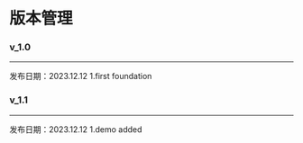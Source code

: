 # 版本管理

### v_1.0
---
发布日期：2023.12.12
1.first foundation

### v_1.1
---
发布日期：2023.12.12
1.demo added

